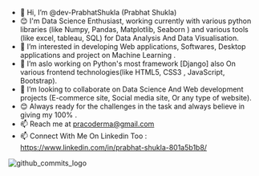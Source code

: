 - 👋 Hi, I’m @dev-PrabhatShukla (Prabhat Shukla)
- 😊 I'm Data Science Enthusiast, working currently with various python libraries (like Numpy, Pandas, Matplotlib, Seaborn ) and various tools (like excel, tableau, SQL) for Data Analysis And Data Visualisation.
- 👀 I’m interested in developing Web applications, Softwares, Desktop applications and project on Machine Learning .
- 🌱 I’m aslo working on Python's most framework [Django] also On various frontend technologies(like HTML5, CSS3 , JavaScript, Bootstrap).
- 💞️ I’m looking to collaborate on Data Science And Web development projects (E-commerce site, Social media site, Or any type of website).
- 😊 Always ready for the challenges in the task and always believe in giving my 100% .
- 📫 Reach me at pracoderma@gmail.com
- 📫 Connect With Me On Linkedin Too : https://www.linkedin.com/in/prabhat-shukla-801a5b1b8/

![github_commits_logo](https://user-images.githubusercontent.com/83821207/134975906-c46a64f6-2853-432e-bb7e-3c660b520acb.png)

<!---
dev-PrabhatShukla/dev-PrabhatShukla is a ✨ special ✨ repository because its `README.md` (this file) appears on your GitHub profile.
You can click the Preview link to take a look at your changes.
--->
